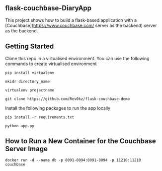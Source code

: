 ## flask-couchbase-DiaryApp   

This project shows how to build a flask-based application with a [Couchbase](https://www.couchbase.com/ server as the backend) 
server as the backend.     

## Getting Started   

Clone this repo in a virtualised environment. You can use the following commands to create virtualised environment

 `pip install virtualenv`    
 
 `mkidr directory_name`  
 
 `virtualenv projectname`    
 
 `git clone https://github.com/Rev0kz/flask-couchbase-demo`
 
 Install the following packages to run the app locally
 
 `pip install -r requirements.txt`  
 
 `python app.py`   
 
 
## How to Run a New Container for the Couchbase Server Image 
 
 `docker run -d --name db -p 8091-8094:8091-8094 -p 11210:11210 couchbase`
 
